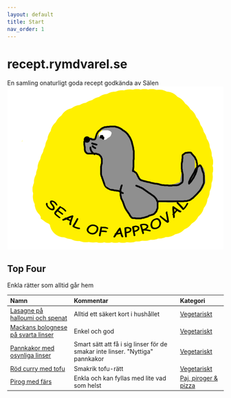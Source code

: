 ```yaml
---
layout: default
title: Start
nav_order: 1
---
```

# recept.rymdvarel.se
En samling onaturligt goda recept godkända av Sälen
![Seal of Approval](./assets/images/seal-of-approval.png)

## Top Four
Enkla rätter som alltid går hem

| Namn        | Kommentar          | Kategori |
|:-------------|:------------------|:------|
|[Lasagne på halloumi och spenat](./recept/vegetariskt/lasange-pa-halloumi-och-spenat/)|Alltid ett säkert kort i hushållet|[Vegetariskt](./recept/vegetariskt/)|
|[Mackans bolognese på svarta linser](./recept/vegetariskt/bolognese-pa-svarta-linser/)|Enkel och god|[Vegetariskt](./recept/vegetariskt/)|
|[Pannkakor med osynliga linser](./recept/vegetariskt/pannkakor-med-osynliga-linser/)|Smart sätt att få i sig linser för de smakar inte linser. "Nyttiga" pannkakor|[Vegetariskt](./recept/vegetariskt/)|
|[Röd curry med tofu](./recept/vegetariskt/rod-curry-med-tofu/)|Smakrik tofu-rätt|[Vegetariskt](./recept/vegetariskt/)|
|[Pirog med färs](./recept/paj-piroger-och-pizza/pirog-med-fars/)|Enkla och kan fyllas med lite vad som helst|[Paj, piroger & pizza](./recept/paj-piroger-och-pizza/)|
